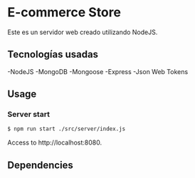 # E-commerce Store

Este es un servidor web creado utilizando NodeJS.

## Tecnologías usadas

-NodeJS
-MongoDB
-Mongoose
-Express
-Json Web Tokens

## Usage

### Server start

```bash
$ npm run start ./src/server/index.js
```

Access to http://localhost:8080.

## Dependencies
